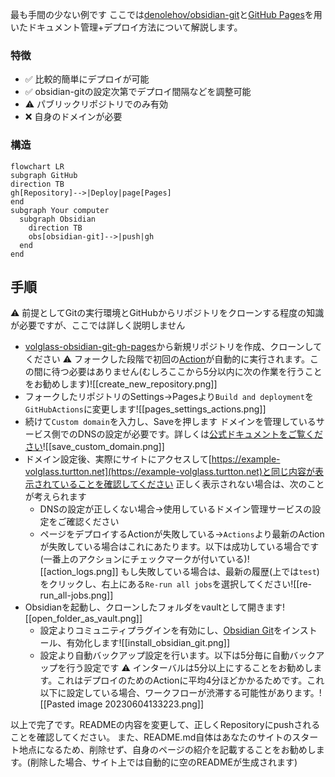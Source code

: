 最も手間の少ない例です
ここでは[denolehov/obsidian-git](https://github.com/denolehov/obsidian-git)と[GitHub Pages](https://pages.github.com)を用いたドキュメント管理+デプロイ方法について解説します。

### 特徴
- ✅ 比較的簡単にデプロイが可能
- ✅ obsidian-gitの設定次第でデプロイ間隔などを調整可能
- ⚠️ パブリックリポジトリでのみ有効
- ❌ 自身のドメインが必要

### 構造
```mermaid
flowchart LR
subgraph GitHub
direction TB
gh[Repository]-->|Deploy|page[Pages]
end
subgraph Your computer
  subgraph Obsidian
    direction TB
    obs[obsidian-git]-->|push|gh
  end
end
```

## 手順
⚠️ 前提としてGitの実行環境とGitHubからリポジトリをクローンする程度の知識が必要ですが、ここでは詳しく説明しません
- [volglass-obsidian-git-gh-pages](https://github.com/turtton/volglass-obsidian-git-gh-pages)から新規リポジトリを作成、クローンしてください
  ⚠️ フォークした段階で初回の[Action](https://github.com/turtton/volglass-obsidian-git-gh-pages/blob/main/.github/workflows/deploy.yml)が自動的に実行されます。この間に待つ必要はありません(むしろここから5分以内に次の作業を行うことをお勧めします)![[create_new_repository.png]]
- フォークしたリポジトリのSettings->Pagesより`Build and deployment`を`GitHubActions`に変更します![[pages_settings_actions.png]]
- 続けて`Custom domain`を入力し、Saveを押します
  ドメインを管理しているサービス側でのDNSの設定が必要です。詳しくは[公式ドキュメントをご覧ください](https://docs.github.com/ja/pages/configuring-a-custom-domain-for-your-github-pages-site)![[save_custom_domain.png]]
- ドメイン設定後、実際にサイトにアクセスして[https://example-volglass.turtton.net](https://example-volglass.turtton.net)と同じ内容が表示されていることを確認してください
  正しく表示されない場合は、次のことが考えられます
  - DNSの設定が正しくない場合->使用しているドメイン管理サービスの設定をご確認ください
  - ページをデプロイするActionが失敗している->`Actions`より最新のActionが失敗している場合はこれにあたります。以下は成功している場合です(一番上のアクションにチェックマークが付いている)![[action_logs.png]]
    もし失敗している場合は、最新の履歴(上では`test`)をクリックし、右上にある`Re-run all jobs`を選択してください![[re-run_all-jobs.png]]
- Obsidianを起動し、クローンしたフォルダをvaultとして開きます![[open_folder_as_vault.png]]
  - 設定よりコミュニティプラグインを有効にし、[Obsidian Git](https://github.com/denolehov/obsidian-git)をインストール、有効化します![[install_obsidian_git.png]]
   - 設定より自動バックアップ設定を行います。以下は5分毎に自動バックアップを行う設定です
     ⚠️ インターバルは5分以上にすることをお勧めします。これはデプロイのためのActionに平均4分ほどかかるためです。これ以下に設定している場合、ワークフローが渋滞する可能性があります。![[Pasted image 20230604133223.png]]

以上で完了です。READMEの内容を変更して、正しくRepositoryにpushされることを確認してください。
また、README.md自体はあなたのサイトのスタート地点になるため、削除せず、自身のページの紹介を記載することをお勧めします。(削除した場合、サイト上では自動的に空のREADMEが生成されます)